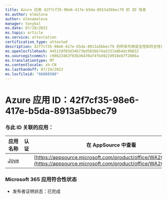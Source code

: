 ```yaml
---
title: Azure 应用 42f7cf35-98e6-417e-b5da-8913a5bbec79 的 ID 信息
ms.author: elmalova
author: elenamalova
manager: tonybal
ms.date: 07/19/2022
ms.topic: article
ms.service: attestation
certification_type: attested
description: 42f7cf35-98e6-417e-b5da-8913a5bbec79 的所有可用安全性和符合性信息。
ms.openlocfilehash: 445119f03d34b73bd5656b74a5337a0b4dc99832
ms.sourcegitcommit: c98623463f83636439af4fb49219918e87f2086a
ms.translationtype: MT
ms.contentlocale: zh-CN
ms.lasthandoff: 07/19/2022
ms.locfileid: "66869508"
---
```

# <a name="azure-app-id-42f7cf35-98e6-417e-b5da-8913a5bbec79"></a>Azure 应用 ID：42f7cf35-98e6-417e-b5da-8913a5bbec79


### <a name="apps-associated-with-this-id"></a>与此 ID 关联的应用：
| **应用名称** | **认证** | **在 AppSource 中查看** |
|--------------|---------------|-----------------------|
| [Joye](../forward/WA200003413.md) |  | [https://appsource.microsoft.com/product/office/WA200003413](https://appsource.microsoft.com/product/office/WA200003413) |

### <a name="microsoft-365-app-compliance-status"></a>Microsoft 365 应用符合性状态
- 发布者证明状态：已完成
